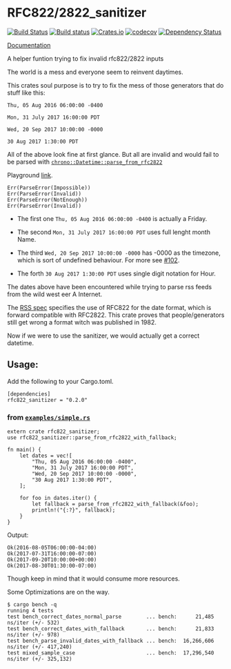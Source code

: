 # RFC822/2822_sanitizer
[![Build Status](https://travis-ci.org/alatiera/rfc822_sanitizer.svg?branch=master)](https://travis-ci.org/alatiera/rfc822_sanitizer)
[![Build status](https://ci.appveyor.com/api/projects/status/1xywfcpygqxlr2ng?svg=true)](https://ci.appveyor.com/project/alatiera/rfc822-sanitizer)
[![Crates.io](https://img.shields.io/crates/v/rfc822_sanitizer.svg)](https://crates.io/crates/rfc822_sanitizer)
[![codecov](https://codecov.io/gh/alatiera/rfc822_sanitizer/branch/master/graph/badge.svg)](https://codecov.io/gh/alatiera/rfc822_sanitizer)
[![Dependency Status](https://dependencyci.com/github/alatiera/rfc822_sanitizer/badge)](https://dependencyci.com/github/alatiera/rfc822_sanitizer)

[Documentation](https://docs.rs/rfc822_sanitizer/0.1.1/)

A helper funtion trying to fix invalid rfc822/2822 inputs

The world is a mess and everyone seem to reinvent daytimes.

This crates soul purpose is to try to fix the mess of those generators that do stuff like this:

`Thu, 05 Aug 2016 06:00:00 -0400`

`Mon, 31 July 2017 16:00:00 PDT`

`Wed, 20 Sep 2017 10:00:00 -0000`

`30 Aug 2017 1:30:00 PDT`

All of the above look fine at first glance. But all are invalid and would fail to be parsed with [`chrono::Datetime::parse_from_rfc2822`](https://docs.rs/chrono/0.4.0/chrono/struct.DateTime.html#method.parse_from_rfc2822)

Playground [link](https://play.rust-lang.org/?gist=52016537b3af751812d172d0c29ea399&version=stable).

```
Err(ParseError(Impossible))
Err(ParseError(Invalid))
Err(ParseError(NotEnough))
Err(ParseError(Invalid))
```

* The first one `Thu, 05 Aug 2016 06:00:00 -0400` is actually a Friday.

* The second `Mon, 31 July 2017 16:00:00 PDT` uses full lenght month Name.

* The third `Wed, 20 Sep 2017 10:00:00 -0000` has -0000 as the timezone, which is sort of undefined behaviour. For more see [#102](https://github.com/chronotope/chrono/issues/102).

* The forth `30 Aug 2017 1:30:00 PDT` uses single digit notation for Hour.

The dates above have been encountered while trying to parse rss feeds from the wild west eer A Internet.

The [RSS spec](http://www.rssboard.org/rss-specification#optionalChannelElements) specifies the use  of RFC822 for the date format, which is forward compatible with RFC2822. This crate proves that people/generators still get wrong a format witch was published in 1982.

Now if we were to use the sanitizer, we would actually get a correct datetime.

## Usage:

Add the following to your Cargo.toml.
```
[dependencies]
rfc822_sanitizer = "0.2.0"
```

### from [`examples/simple.rs`](examples/simple.rs)

```
extern crate rfc822_sanitizer;
use rfc822_sanitizer::parse_from_rfc2822_with_fallback;

fn main() {
    let dates = vec![
        "Thu, 05 Aug 2016 06:00:00 -0400",
        "Mon, 31 July 2017 16:00:00 PDT",
        "Wed, 20 Sep 2017 10:00:00 -0000",
        "30 Aug 2017 1:30:00 PDT",
    ];

    for foo in dates.iter() {
        let fallback = parse_from_rfc2822_with_fallback(&foo);
        println!("{:?}", fallback);
    }
}
```

Output:
```
Ok(2016-08-05T06:00:00-04:00)
Ok(2017-07-31T16:00:00-07:00)
Ok(2017-09-20T10:00:00+00:00)
Ok(2017-08-30T01:30:00-07:00)
```

Though keep in mind that it would consume more resources.

Some Optimizations are on the way.

```
$ cargo bench -q
running 4 tests
test bench_correct_dates_normal_parse        ... bench:      21,485 ns/iter (+/- 532)
test bench_correct_dates_with_fallback       ... bench:      21,833 ns/iter (+/- 978)
test bench_parse_invalid_dates_with_fallback ... bench:  16,266,606 ns/iter (+/- 417,240)
test mixed_sample_case                       ... bench:  17,296,540 ns/iter (+/- 325,132)
```